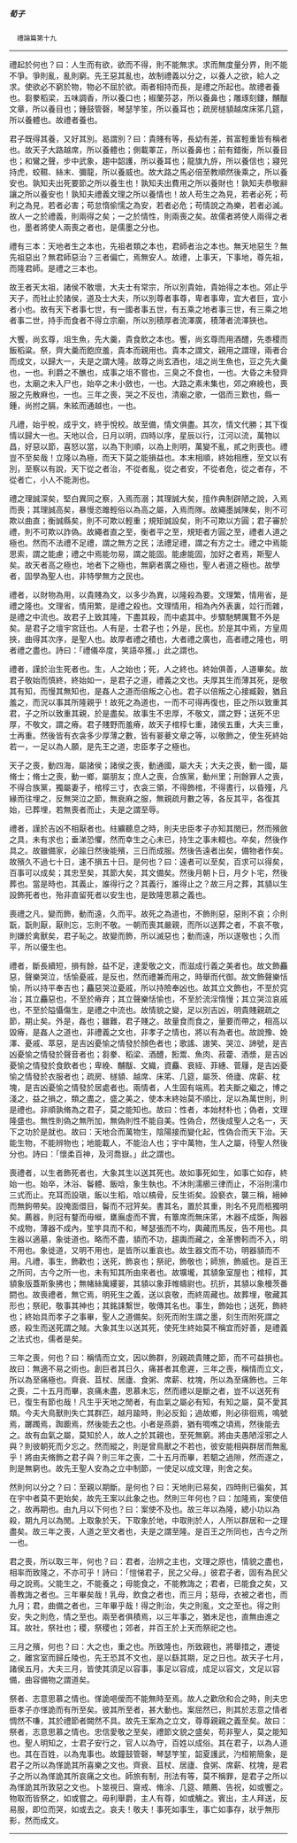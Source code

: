 

##### 荀子
　`禮論篇第十九`

* * *

禮起於何也？曰：人生而有欲，欲而不得，則不能無求。求而無度量分界，則不能不爭。爭則亂，亂則窮。先王惡其亂也，故制禮義以分之，以養人之欲，給人之求。使欲必不窮於物，物必不屈於欲。兩者相持而長，是禮之所起也。故禮者養也。芻豢稻梁，五味調香，所以養口也；椒蘭芬苾，所以養鼻也；雕琢刻鏤，黼黻文章，所以養目也；鍾鼓管磬，琴瑟竽笙，所以養耳也；疏房檖䫉越席床笫几筵，所以養體也。故禮者養也。

君子既得其養，又好其別。曷謂別？曰：貴賤有等，長幼有差，貧富輕重皆有稱者也。故天子大路越席，所以養體也；側載睪芷，所以養鼻也；前有錯衡，所以養目也；和鸞之聲，步中武象，趨中韶護，所以養耳也；龍旗九斿，所以養信也；寢兕持虎，蛟韅、絲末、彌龍，所以養威也。故大路之馬必倍至教順然後乘之，所以養安也。孰知夫出死要節之所以養生也！孰知夫出費用之所以養財也！孰知夫恭敬辭讓之所以養安也！孰知夫禮義文理之所以養情也！故人苟生之為見，若者必死；苟利之為見，若者必害；苟怠惰偷懦之為安，若者必危；苟情說之為樂，若者必滅。故人一之於禮義，則兩得之矣；一之於情性，則兩喪之矣。故儒者將使人兩得之者也，墨者將使人兩喪之者也，是儒墨之分也。

禮有三本：天地者生之本也，先祖者類之本也，君師者治之本也。無天地惡生？無先祖惡出？無君師惡治？三者偏亡，焉無安人。故禮，上事天，下事地，尊先祖，而隆君師。是禮之三本也。

故王者天太祖，諸侯不敢壞，大夫士有常宗，所以別貴始，貴始得之本也。郊止乎天子，而社止於諸侯，道及士大夫，所以別尊者事尊，卑者事卑，宜大者巨，宜小者小也。故有天下者事七世，有一國者事五世，有五乘之地者事三世，有三乘之地者事二世，持手而食者不得立宗廟，所以別積厚者流澤廣，積薄者流澤狹也。

大饗，尚玄尊，俎生魚，先大羹，貴食飲之本也。饗，尚玄尊而用酒醴，先黍稷而飯稻粱。祭，齊大羹而飽庶羞，貴本而親用也。貴本之謂文，親用之謂理，兩者合而成文，以歸大一，夫是之謂大隆。故尊之尚玄酒也，俎之尚生魚也，豆之先大羹也，一也。利爵之不醮也，成事之俎不嘗也，三臭之不食也，一也。大昏之未發齊也，太廟之未入尸也，始卒之未小斂也，一也。大路之素未集也，郊之麻絻也，喪服之先散麻也，一也。三年之喪，哭之不反也，清廟之歌，一倡而三歎也，縣一鍾，尚拊之膈，朱絃而通越也，一也。

凡禮，始乎梲，成乎文，終乎悅校。故至備，情文俱盡。其次，情文代勝；其下復情以歸大一也。天地以合，日月以明，四時以序，星辰以行，江河以流，萬物以昌，好惡以節，喜怒以當，以為下則順，以為上則明，萬變不亂，貳之則喪也。禮豈不至矣哉！立隆以為極，而天下莫之能損益也。本末相順，終始相應，至文以有別，至察以有說，天下從之者治，不從者亂，從之者安，不從者危，從之者存，不從者亡，小人不能測也。

禮之理誠深矣，堅白異同之察，入焉而溺；其理誠大矣，擅作典制辟陋之說，入焉而喪；其理誠高矣，暴慢恣雎輕俗以為高之屬，入焉而隊。故繩墨誠陳矣，則不可欺以曲直；衡誠縣矣，則不可欺以輕重；規矩誠設矣，則不可欺以方圓；君子審於禮，則不可欺以詐偽。故繩者直之至，衡者平之至，規矩者方圓之至，禮者人道之極也。然而不法禮不足禮，謂之無方之民；法禮足禮，謂之有方之士。禮之中焉能思索，謂之能慮；禮之中焉能勿易，謂之能固。能慮能固，加好之者焉，斯聖人矣。故天者高之極也，地者下之極也，無窮者廣之極也，聖人者道之極也。故學者，固學為聖人也，非特學無方之民也。

禮者，以財物為用，以貴賤為文，以多少為異，以隆殺為要。文理繁，情用省，是禮之隆也。文理省，情用繁，是禮之殺也。文理情用，相為內外表裏，竝行而雜，是禮之中流也。故君子上致其隆，下盡其殺，而中處其中。步驟馳騁厲鶩不外是矣。是君子之壇宇宮廷也。人有是，士君子也；外是，民也。於是其中焉，方皇周挾，曲得其次序，是聖人也。故厚者禮之積也，大者禮之廣也，高者禮之隆也，明者禮之盡也。詩曰：「禮儀卒度，笑語卒獲。」此之謂也。

禮者，謹於治生死者也。生，人之始也；死，人之終也。終始俱善，人道畢矣。故君子敬始而慎終，終始如一，是君子之道，禮義之文也。夫厚其生而薄其死，是敬其有知，而慢其無知也，是姦人之道而倍叛之心也。君子以倍叛之心接臧穀，猶且羞之，而況以事其所隆親乎！故死之為道也，一而不可得再復也，臣之所以致重其君，子之所以致重其親，於是盡矣。故事生不忠厚，不敬文，謂之野；送死不忠厚，不敬文，謂之瘠。君子賤野而羞瘠，故天子棺椁七重，諸侯五重，大夫三重，士再重。然後皆有衣衾多少厚薄之數，皆有翣菨文章之等，以敬飾之，使生死終始若一，一足以為人願，是先王之道，忠臣孝子之極也。

天子之喪，動四海，屬諸侯；諸侯之喪，動通國，屬大夫；大夫之喪，動一國，屬脩士；脩士之喪，動一鄉，屬朋友；庶人之喪，合族黨，動州里；刑餘罪人之喪，不得合族黨，獨屬妻子，棺椁三寸，衣衾三領，不得飾棺，不得晝行，以昏殣，凡緣而往埋之，反無哭泣之節，無衰麻之服，無親疏月數之等，各反其平，各復其始，已葬埋，若無喪者而止，夫是之謂至辱。

禮者，謹於吉凶不相厭者也。紸纊聽息之時，則夫忠臣孝子亦知其閔已，然而殯斂之具，未有求也；垂涕恐懼，然而幸生之心未已，持生之事未輟也。卒矣，然後作具之。故雖備家，必踰日然後能殯，三日而成服。然後告遠者出矣，備物者作矣。故殯久不過七十日，速不損五十日。是何也？曰：遠者可以至矣，百求可以得矣，百事可以成矣；其忠至矣，其節大矣，其文備矣。然後月朝卜日，月夕卜宅，然後葬也。當是時也，其義止，誰得行之？其義行，誰得止之？故三月之葬，其䫉以生設飾死者也，殆非直留死者以安生也，是致隆思慕之義也。

喪禮之凡，變而飾，動而遠，久而平。故死之為道也，不飾則惡，惡則不哀；尒則翫，翫則厭，厭則忘，忘則不敬。一朝而喪其嚴親，而所以送葬之者，不哀不敬，則嫌於禽獸矣，君子恥之。故變而飾，所以滅惡也；動而遠，所以遂敬也；久而平，所以優生也。

禮者，斷長續短，損有餘，益不足，達愛敬之文，而滋成行義之美者也。故文飾麤惡，聲樂哭泣，恬愉憂戚，是反也，然而禮兼而用之，時舉而代御。故文飾聲樂恬愉，所以持平奉吉也；麤惡哭泣憂戚，所以持險奉凶也。故其立文飾也，不至於窕冶；其立麤惡也，不至於瘠弃；其立聲樂恬愉也，不至於流淫惰慢；其立哭泣哀戚也，不至於隘懾傷生，是禮之中流也。故情貌之變，足以別吉凶，明貴賤親疏之節，期止矣。外是，姦也；雖難，君子賤之。故量食而食之，量要而帶之，相高以毀瘠，是姦人之道也，非禮義之文也，非孝子之情也，將以有為者也。故說豫、娩澤、憂戚、萃惡，是吉凶憂愉之情發於顏色者也；歌謠、謸笑、哭泣、諦號，是吉凶憂愉之情發於聲音者也；芻豢、稻梁、酒醴，餰鬻、魚肉、菽藿、酒漿，是吉凶憂愉之情發於食飲者也；卑絻、黼黻、文織，資麤、衰絰、菲繐、菅屨，是吉凶憂愉之情發於衣服者也；疏房、檖䫉、越席、床笫、几筵，屬茨、倚廬、席薪、枕塊，是吉凶憂愉之情發於居處者也。兩情者，人生固有端焉。若夫斷之繼之，博之淺之，益之損之，類之盡之，盛之美之，使本末終始莫不順比，足以為萬世則，則是禮也。非順孰脩為之君子，莫之能知也。故曰：性者，本始材朴也；偽者，文理隆盛也。無性則偽之無所加，無偽則性不能自美。性偽合，然後成聖人之名一，天下之功於是就也。故曰：天地合而萬物生，陰陽接而變化起，性偽合而天下治。天能生物，不能辨物也；地能載人，不能治人也；宇中萬物，生人之屬，待聖人然後分也。詩曰：「懷柔百神，及河喬嶽。」此之謂也。

喪禮者，以生者飾死者也，大象其生以送其死也。故如事死如生，如事亡如存，終始一也。始卒，沐浴、鬠體、飯唅，象生執也。不沐則濡櫛三律而止，不浴則濡巾三式而止。充耳而設瑱，飯以生稻，唅以槁骨，反生術矣。設褻衣，襲三稱，縉紳而無鉤帶矣。設掩面儇目，鬠而不冠笄矣。書其名，置於其重，則名不見而柩獨明矣。薦器，則冠有鍪而毋縰，罋廡虛而不實，有簟席而無床笫，木器不成斲，陶器不成物，薄器不成內，笙竽具而不和，琴瑟張而不均，輿藏而馬反，告不用也。具生器以適墓，象徙道也。略而不盡，䫉而不功，趨輿而藏之，金革轡靷而不入，明不用也。象徙道，又明不用也，是皆所以重哀也。故生器文而不功，明器䫉而不用。凡禮，事生，飾歡也；送死，飾哀也；祭祀，飾敬也；師旅，飾威也。是百王之所同，古今之所一也，未有知其所由來者也。故壙壠，其䫉象室屋也；棺椁，其䫉象版蓋斯象拂也；無帾絲歶縷翣，其䫉以象菲帷幬尉也。抗折，其䫉以象槾茨番閼也。故喪禮者，無它焉，明死生之義，送以哀敬，而終周藏也。故葬埋，敬藏其形也；祭祀，敬事其神也；其銘誄繫世，敬傳其名也。事生，飾始也；送死，飾終也；終始具而孝子之事畢，聖人之道備矣。刻死而附生謂之墨，刻生而附死謂之惑，殺生而送死謂之賊。大象其生以送其死，使死生終始莫不稱宜而好善，是禮義之法式也，儒者是矣。

三年之喪，何也？曰：稱情而立文，因以飾群，別親疏貴賤之節，而不可益損也。故曰：無適不易之術也。創巨者其日久，痛甚者其愈遲，三年之喪，稱情而立文，所以為至痛極也。齊衰、苴杖、居廬、食粥、席薪、枕塊，所以為至痛飾也。三年之喪，二十五月而畢，哀痛未盡，思慕未忘，然而禮以是斷之者，豈不以送死有已，復生有節也哉！凡生乎天地之閒者，有血氣之屬必有知，有知之屬，莫不愛其類。今夫大鳥獸則失亡其群匹，越月踰時，則必反鉛；過故鄉，則必徘徊焉，鳴號焉，躑躅焉，踟躕焉，然後能去之也。小者是燕爵，猶有啁噍之頃焉，然後能去之。故有血氣之屬，莫知於人，故人之於其親也，至死無窮。將由夫愚陋淫邪之人與？則彼朝死而夕忘之。然而縱之，則是曾鳥獸之不若也，彼安能相與群居而無亂乎！將由夫脩飾之君子與？則三年之喪，二十五月而畢，若駟之過隙，然而遂之，則是無窮也。故先王聖人安為之立中制節，一使足以成文理，則舍之矣。

然則何以分之？曰：至親以期斷。是何也？曰：天地則已易矣，四時則已徧矣，其在宇中者莫不更始矣，故先王案以此象之也。然則三年何也？曰：加隆焉，案使倍之，故再期也。由九月以下何也？曰：案使不及也。故三年以為隆，緦小功以為殺，期九月以為閒。上取象於天，下取象於地，中取則於人，人所以群居和一之理盡矣。故三年之喪，人道之至文者也，夫是之謂至隆。是百王之所同也，古今之所一也。

君之喪，所以取三年，何也？曰：君者，治辨之主也，文理之原也，情貌之盡也，相率而致隆之，不亦可乎！詩曰：「愷悌君子，民之父母。」彼君子者，固有為民父母之說焉。父能生之，不能養之；母能食之，不能教誨之；君者，已能食之矣，又善教誨之者也。三年畢矣哉！乳母，飲食之者也，而三月；慈母，衣被之者也，而九月；君，曲備之者也，三年畢乎哉！得之則治，失之則亂，文之至也。得之則安，失之則危，情之至也。兩至者俱積焉，以三年事之，猶未足也，直無由進之耳。故社，祭社也；稷，祭稷也；郊者，并百王於上天而祭祀之也。

三月之殯，何也？曰：大之也，重之也。所致隆也，所致親也，將舉措之，遷徙之，離宮室而歸丘陵也，先王恐其不文也，是以繇其期，足之日也。故天子七月，諸侯五月，大夫三月，皆使其須足以容事，事足以容成，成足以容文，文足以容備，曲容備物之謂道矣。

祭者、志意思慕之情也。愅詭唈僾而不能無時至焉。故人之歡欣和合之時，則夫忠臣孝子亦愅詭而有所至矣。彼其所至者，甚大動也。案屈然已，則其於志意之情者惆然不嗛，其於禮節者闕然不具。故先王案為之立文，尊尊親親之義至矣。故曰：祭者，志意思慕之情也。忠信愛敬之至矣，禮節文貌之盛矣，苟非聖人，莫之能知也。聖人明知之，士君子安行之，官人以為守，百姓以成俗。其在君子，以為人道也。其在百姓，以為鬼事也。故鐘鼓管磬，琴瑟竽笙，韶夏護武，汋桓箾簡象，是君子之所以為愅詭其所喜樂之文也。齊衰、苴杖、居廬、食粥、席薪、枕塊，是君子之所以為愅詭其所哀痛之文也。師旅有制，刑法有等，莫不稱罪，是君子之所以為愅詭其所敦惡之文也。卜筮視日、齋戒、脩涂、几筵、饋薦、告祝，如或饗之。物取而皆祭之，如或嘗之。毋利舉爵，主人有尊，如或觴之。賓出，主人拜送，反易服，即位而哭，如或去之。哀夫！敬夫！事死如事生，事亡如事存，狀乎無形影，然而成文。

* * *

